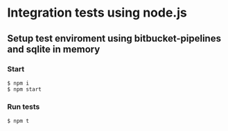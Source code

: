 # Integration tests using node.js
## Setup test enviroment using bitbucket-pipelines and sqlite in memory

### Start
```
$ npm i 
$ npm start
```

### Run tests
```
$ npm t
```
